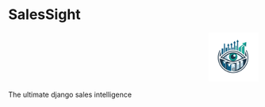 # SalesSight

<p align="right">
  <img src="./salessight.png" width="100" alt="Logo"> 
</p>

The ultimate django sales intelligence
